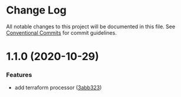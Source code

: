 # Change Log

All notable changes to this project will be documented in this file.
See [Conventional Commits](https://conventionalcommits.org) for commit guidelines.

# 1.1.0 (2020-10-29)


### Features

* add terraform processor ([3abb323](https://github.com/theBenForce/data-migration/commit/3abb323de5b11989a6eb8df6187f4048db8db7cb))

